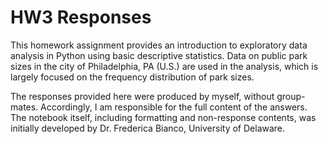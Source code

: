 # HW3 Responses

This homework assignment provides an introduction to exploratory data analysis in Python using basic descriptive statistics. Data on public park sizes in the city of Philadelphia, PA (U.S.) are used in the analysis, which is largely focused on the frequency distribution of park sizes.

The responses provided here were produced by myself, without group-mates. Accordingly, I am responsible for the full content of the answers. The notebook itself, including formatting and non-response contents, was initially developed by Dr. Frederica Bianco, University of Delaware.
